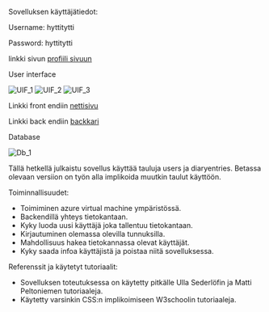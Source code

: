 Sovelluksen käyttäjätiedot:

Username: hyttitytti

Password: hyttitytti

linkki sivun [profiili sivuun](https://eedns.northeurope.cloudapp.azure.com/start-api-harjoituspohja.html)

User interface

![UIF_1](https://github.com/eeroelo/Hyte/assets/111982645/93defb45-b127-4697-8735-eaf2d1ee4d18)
![UIF_2](https://github.com/eeroelo/Hyte/assets/111982645/a8549dd5-0900-40bb-aa83-c7f9025861c2)
![UIF_3](https://github.com/eeroelo/Hyte/assets/111982645/fba5cb3f-01ce-40bd-928b-dea87a97552b)

Linkki front endiin [nettisivu](https://eedns.northeurope.cloudapp.azure.com/start-auth.html)


Linkki back endiin [backkari](https://github.com/eeroelo/Hyte/tree/master)

Database

![Db_1](https://github.com/eeroelo/Hyte/assets/111982645/8d2e2e38-a552-4d1b-9d3d-70f5e0ecd70e)

Tällä hetkellä julkaistu sovellus käyttää tauluja users ja diaryentries. Betassa olevaan versiion on työn alla implikoida muutkin taulut käyttöön.


Toiminnallisuudet:

- Toimiminen azure virtual machine ympäristössä.
- Backendillä yhteys tietokantaan.
- Kyky luoda uusi käyttäjä joka tallentuu tietokantaan.
- Kirjautuminen olemassa olevilla tunnuksilla.
- Mahdollisuus hakea tietokannassa olevat käyttäjät.
- Kyky saada infoa käyttäjistä ja poistaa niitä sovelluksessa.


Referenssit ja käytetyt tutoriaalit:
- Sovelluksen toteutuksessa on käytetty pitkälle Ulla Sederlöfin ja Matti Peltoniemen tutoriaaleja.
- Käytetty varsinkin CSS:n implikoimiseen W3schoolin tutoriaaleja.
  
